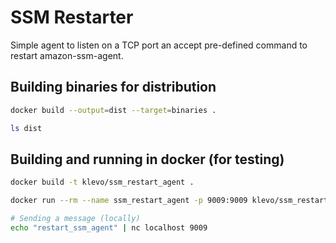# SSM Restarter

Simple agent to listen on a TCP port an accept pre-defined command to restart amazon-ssm-agent.

## Building binaries for distribution

```sh
docker build --output=dist --target=binaries .

ls dist
```

## Building and running in docker (for testing)

```sh
docker build -t klevo/ssm_restart_agent .

docker run --rm --name ssm_restart_agent -p 9009:9009 klevo/ssm_restart_agent

# Sending a message (locally)
echo "restart_ssm_agent" | nc localhost 9009
```
